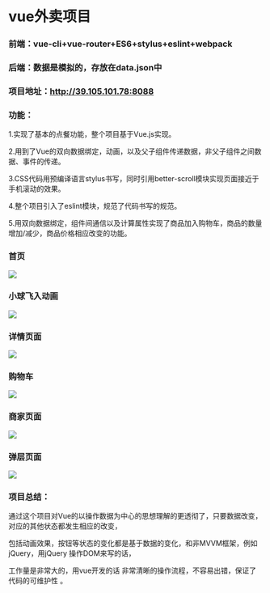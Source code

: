 # vue外卖项目

### 前端：vue-cli+vue-router+ES6+stylus+eslint+webpack

### 后端：数据是模拟的，存放在data.json中

### 项目地址：http://39.105.101.78:8088

### 功能：

1.实现了基本的点餐功能，整个项目基于Vue.js实现。

2.用到了Vue的双向数据绑定，动画，以及父子组件传递数据，非父子组件之间数据、事件的传递。

3.CSS代码用预编译语言stylus书写，同时引用better-scroll模块实现页面接近于手机滚动的效果。

4.整个项目引入了eslint模块，规范了代码书写的规范。

5.用双向数据绑定，组件间通信以及计算属性实现了商品加入购物车，商品的数量增加/减少，商品价格相应改变的功能。

### 首页
![](http://39.105.101.78:3002/Git-Pic/10.png) 
### 小球飞入动画
![](http://39.105.101.78:3002/Git-Pic/11.png)
### 详情页面
![](http://39.105.101.78:3002/Git-Pic/12.png)
### 购物车
![](http://39.105.101.78:3002/Git-Pic/13.png) 
### 商家页面
![](http://39.105.101.78:3002/Git-Pic/14.png) 
### 弹层页面
![](http://39.105.101.78:3002/Git-Pic/15.png) 

### 项目总结：

通过这个项目对Vue的以操作数据为中心的思想理解的更透彻了，只要数据改变，对应的其他状态都发生相应的改变，

包括动画效果，按钮等状态的变化都是基于数据的变化，和非MVVM框架，例如jQuery，用jQuery 操作DOM来写的话，

工作量是非常大的，用vue开发的话 非常清晰的操作流程，不容易出错，保证了代码的可维护性 。
